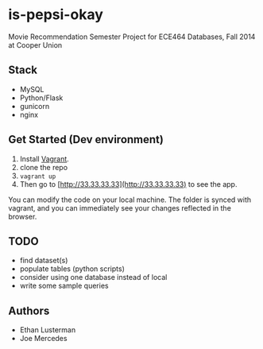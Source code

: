 is-pepsi-okay
=============

Movie Recommendation Semester Project for ECE464 Databases, Fall 2014 at Cooper Union

## Stack

- MySQL
- Python/Flask
- gunicorn
- nginx

## Get Started (Dev environment)

1. Install [Vagrant](https://www.vagrantup.com/downloads).
2. clone the repo
3. ```vagrant up```
4. Then go to [http://33.33.33.33](http://33.33.33.33) to see the app.

You can modify the code on your local machine. The folder is synced with vagrant, and you can immediately see your changes reflected in the browser.

## TODO

- find dataset(s)
- populate tables (python scripts)
- consider using one database instead of local
- write some sample queries


## Authors

- Ethan Lusterman
- Joe Mercedes
